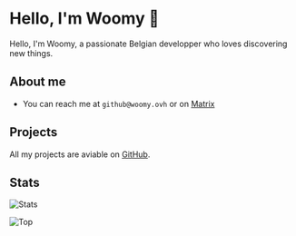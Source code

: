 # Hello, I'm Woomy 👋

Hello, I'm Woomy, a passionate Belgian developper who loves discovering new things.

## About me

- You can reach me at `github@woomy.ovh` or on [Matrix](https://matrix.to/#/@woomy4680-exe:matrix.org)

## Projects

All my projects are aviable on [GitHub](https://github.com/Woomy4680-exe?tab=repositories).

## Stats

![Stats](https://github-readme-stats.vercel.app/api?username=Woomy4680-exe&show_icons=true&theme=cobalt)

![Top](https://github-readme-stats.vercel.app/api/top-langs/?username=Woomy4680-exe&layout=compact&exclude_repo=dotfiles-calculate-server&exclude_repo=dotfiles-laptop)

